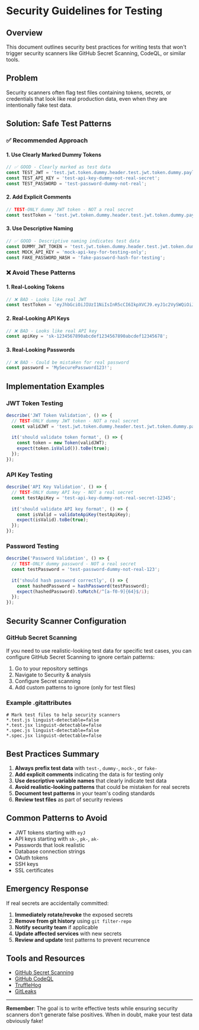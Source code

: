 # Security Guidelines for Testing

## Overview
This document outlines security best practices for writing tests that won't trigger security scanners like GitHub Secret Scanning, CodeQL, or similar tools.

## Problem
Security scanners often flag test files containing tokens, secrets, or credentials that look like real production data, even when they are intentionally fake test data.

## Solution: Safe Test Patterns

### ✅ **Recommended Approach**

#### 1. Use Clearly Marked Dummy Tokens
```javascript
// ✅ GOOD - Clearly marked as test data
const TEST_JWT = 'test.jwt.token.dummy.header.test.jwt.token.dummy.payload.test.jwt.token.dummy.signature';
const TEST_API_KEY = 'test-api-key-dummy-not-real-secret';
const TEST_PASSWORD = 'test-password-dummy-not-real';
```

#### 2. Add Explicit Comments
```javascript
// TEST-ONLY dummy JWT token - NOT a real secret
const testToken = 'test.jwt.token.dummy.header.test.jwt.token.dummy.payload.test.jwt.token.dummy.signature';
```

#### 3. Use Descriptive Naming
```javascript
// ✅ GOOD - Descriptive naming indicates test data
const DUMMY_JWT_TOKEN = 'test.jwt.token.dummy.header.test.jwt.token.dummy.payload.test.jwt.token.dummy.signature';
const MOCK_API_KEY = 'mock-api-key-for-testing-only';
const FAKE_PASSWORD_HASH = 'fake-password-hash-for-testing';
```

### ❌ **Avoid These Patterns**

#### 1. Real-Looking Tokens
```javascript
// ❌ BAD - Looks like real JWT
const testToken = 'eyJhbGciOiJIUzI1NiIsInR5cCI6IkpXVCJ9.eyJ1c2VySWQiOiJ0ZXN0LXVzZXIiLCJpYXQiOjE2MzQ1Njc4OTAsImV4cCI6MTYzNDU3MTQ5MH0.test-signature';
```

#### 2. Real-Looking API Keys
```javascript
// ❌ BAD - Looks like real API key
const apiKey = 'sk-1234567890abcdef1234567890abcdef12345678';
```

#### 3. Real-Looking Passwords
```javascript
// ❌ BAD - Could be mistaken for real password
const password = 'MySecurePassword123!';
```

## Implementation Examples

### JWT Token Testing
```javascript
describe('JWT Token Validation', () => {
  // TEST-ONLY dummy JWT token - NOT a real secret
  const validJWT = 'test.jwt.token.dummy.header.test.jwt.token.dummy.payload.test.jwt.token.dummy.signature';
  
  it('should validate token format', () => {
    const token = new Token(validJWT);
    expect(token.isValid()).toBe(true);
  });
});
```

### API Key Testing
```javascript
describe('API Key Validation', () => {
  // TEST-ONLY dummy API key - NOT a real secret
  const testApiKey = 'test-api-key-dummy-not-real-secret-12345';
  
  it('should validate API key format', () => {
    const isValid = validateApiKey(testApiKey);
    expect(isValid).toBe(true);
  });
});
```

### Password Testing
```javascript
describe('Password Validation', () => {
  // TEST-ONLY dummy password - NOT a real secret
  const testPassword = 'test-password-dummy-not-real-123';
  
  it('should hash password correctly', () => {
    const hashedPassword = hashPassword(testPassword);
    expect(hashedPassword).toMatch(/^[a-f0-9]{64}$/i);
  });
});
```

## Security Scanner Configuration

### GitHub Secret Scanning
If you need to use realistic-looking test data for specific test cases, you can configure GitHub Secret Scanning to ignore certain patterns:

1. Go to your repository settings
2. Navigate to Security & analysis
3. Configure Secret scanning
4. Add custom patterns to ignore (only for test files)

### Example .gitattributes
```gitattributes
# Mark test files to help security scanners
*.test.js linguist-detectable=false
*.test.jsx linguist-detectable=false
*.spec.js linguist-detectable=false
*.spec.jsx linguist-detectable=false
```

## Best Practices Summary

1. **Always prefix test data** with `test-`, `dummy-`, `mock-`, or `fake-`
2. **Add explicit comments** indicating the data is for testing only
3. **Use descriptive variable names** that clearly indicate test data
4. **Avoid realistic-looking patterns** that could be mistaken for real secrets
5. **Document test patterns** in your team's coding standards
6. **Review test files** as part of security reviews

## Common Patterns to Avoid

- JWT tokens starting with `eyJ`
- API keys starting with `sk-`, `pk-`, `ak-`
- Passwords that look realistic
- Database connection strings
- OAuth tokens
- SSH keys
- SSL certificates

## Emergency Response

If real secrets are accidentally committed:

1. **Immediately rotate/revoke** the exposed secrets
2. **Remove from git history** using `git filter-repo`
3. **Notify security team** if applicable
4. **Update affected services** with new secrets
5. **Review and update** test patterns to prevent recurrence

## Tools and Resources

- [GitHub Secret Scanning](https://docs.github.com/en/code-security/secret-scanning)
- [GitHub CodeQL](https://docs.github.com/en/code-security/code-scanning)
- [TruffleHog](https://github.com/trufflesecurity/truffleHog)
- [GitLeaks](https://github.com/zricethezav/gitleaks)

---

**Remember**: The goal is to write effective tests while ensuring security scanners don't generate false positives. When in doubt, make your test data obviously fake! 